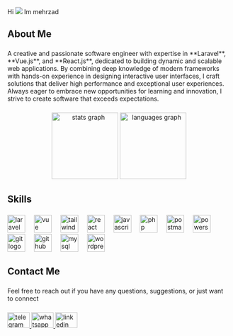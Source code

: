 Hi ![](https://user-images.githubusercontent.com/18350557/176309783-0785949b-9127-417c-8b55-ab5a4333674e.gif) Im mehrzad
###

<h2 align="left">About Me</h2>

###

<p align="left">A creative and passionate software engineer with expertise in **Laravel**, **Vue.js**, and **React.js**, dedicated to building dynamic and scalable web applications. By combining deep knowledge of modern frameworks with hands-on experience in designing interactive user interfaces, I craft solutions that deliver high performance and exceptional user experiences. Always eager to embrace new opportunities for learning and innovation, I strive to create software that exceeds expectations.</p>

###

<div align="center">
  <img src="https://github-readme-stats.vercel.app/api?username=mehrzad-sajjadi&hide_title=false&hide_rank=false&show_icons=true&include_all_commits=true&count_private=true&disable_animations=false&theme=radical&locale=en&hide_border=false&order=1" height="150" alt="stats graph"  />

<img src="https://github-readme-stats.vercel.app/api/top-langs?username=mehrzad-sajjadi&locale=en&layout=compact&card_width=320&langs_count=5&theme=radical&hide_border=false&hide=html,css" height="150" alt="languages graph" />



  </div>

###

<h2 align="left">Skills</h2>

###

<div align="left">
  
  <img src="https://skillicons.dev/icons?i=laravel" height="40" alt="laravel logo"  />
  <img width="12" />
  
  <img src="https://skillicons.dev/icons?i=vue" height="40" alt="vue logo"  />
  <img width="12" />
  
  <img src="https://skillicons.dev/icons?i=tailwind" height="40" alt="tailwind logo"  />
  <img width="12" />
  
  <img src="https://skillicons.dev/icons?i=react" height="40" alt="react logo"  />
  <img width="12" />
  
  <img src="https://skillicons.dev/icons?i=js" height="40" alt="javascript logo"  />
  <img width="12" />

  <img src="https://skillicons.dev/icons?i=php" height="40" alt="php logo"  />
  <img width="12" />
  
  <img src="https://skillicons.dev/icons?i=postman" height="40" alt="postman logo"  />
  <img width="12" />
  
  <img src="https://skillicons.dev/icons?i=powershell" height="40" alt="powershell logo"  />
  <img width="12" />
  <img src="https://skillicons.dev/icons?i=git" height="40" alt="git logo"  />
  <img width="12" />
  
  <img src="https://skillicons.dev/icons?i=github" height="40" alt="github logo"  />
  <img width="12" />
  <img src="https://skillicons.dev/icons?i=mysql" height="40" alt="mysql logo"  />
  <img width="12" />
  
  <img src="https://skillicons.dev/icons?i=wordpress" height="40" alt="wordpress logo"  />
  <img width="12" />

</div>

###

<h2 align="left">Contact Me</h2>

###

<p align="left">Feel free to reach out if you have any questions, suggestions, or just want to connect</p>

###

<div align="left">
  <a href="https://t.me/mehrzad_sn" target="_blank">
    <img src="https://raw.githubusercontent.com/maurodesouza/profile-readme-generator/master/src/assets/icons/social/telegram/default.svg" width="50" height="35" alt="telegram logo"  />
  </a>
   <a href="https://www.instagram.com/mahdi_najafzadeh_83" target="_blank">
     <img src="https://raw.githubusercontent.com/maurodesouza/profile-readme-generator/master/src/assets/icons/social/whatsapp/default.svg" width="50" height="35" alt="whatsapp logo"  />
  </a>
  <a href="https://www.linkedin.com/in/seyed-mehrzad-sajjadi/" target="_blank">
    <img src="https://raw.githubusercontent.com/maurodesouza/profile-readme-generator/master/src/assets/icons/social/linkedin/default.svg" width="50" height="35" alt="linkedin logo"  />
  </a>
</div>

###
